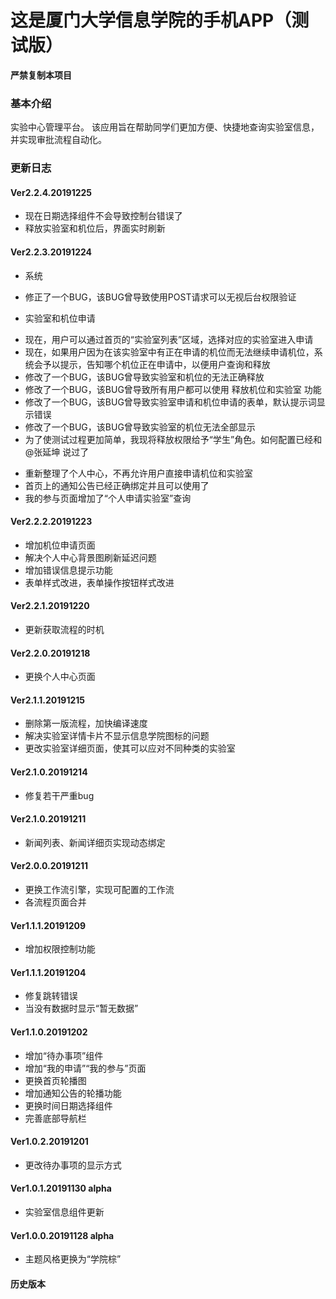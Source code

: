 # 这是厦门大学信息学院的手机APP（测试版） #
__严禁复制本项目__
### 基本介绍 ###
实验中心管理平台。
该应用旨在帮助同学们更加方便、快捷地查询实验室信息，并实现审批流程自动化。
### 更新日志 ###
#### Ver2.2.4.20191225 ####
* 现在日期选择组件不会导致控制台错误了
* 释放实验室和机位后，界面实时刷新

#### Ver2.2.3.20191224 ####
* 系统
- 修正了一个BUG，该BUG曾导致使用POST请求可以无视后台权限验证

* 实验室和机位申请
- 现在，用户可以通过首页的“实验室列表”区域，选择对应的实验室进入申请
- 现在，如果用户因为在该实验室中有正在申请的机位而无法继续申请机位，系统会予以提示，告知哪个机位正在申请中，以便用户查询和释放
- 修改了一个BUG，该BUG曾导致实验室和机位的无法正确释放
- 修改了一个BUG，该BUG曾导致所有用户都可以使用 释放机位和实验室 功能
- 修改了一个BUG，该BUG曾导致实验室申请和机位申请的表单，默认提示词显示错误
- 修改了一个BUG，该BUG曾导致实验室的机位无法全部显示
- 为了使测试过程更加简单，我现将释放权限给予“学生”角色。如何配置已经和@张延坤 说过了

* 重新整理了个人中心，不再允许用户直接申请机位和实验室
* 首页上的通知公告已经正确绑定并且可以使用了
* 我的参与页面增加了“个人申请实验室”查询

#### Ver2.2.2.20191223 ####
* 增加机位申请页面
* 解决个人中心背景图刷新延迟问题
* 增加错误信息提示功能
* 表单样式改进，表单操作按钮样式改进

#### Ver2.2.1.20191220 ####
* 更新获取流程的时机

#### Ver2.2.0.20191218 ####
* 更换个人中心页面

#### Ver2.1.1.20191215 ####
* 删除第一版流程，加快编译速度
* 解决实验室详情卡片不显示信息学院图标的问题
* 更改实验室详细页面，使其可以应对不同种类的实验室

#### Ver2.1.0.20191214 ####
* 修复若干严重bug

#### Ver2.1.0.20191211 ####
* 新闻列表、新闻详细页实现动态绑定

#### Ver2.0.0.20191211 ####
* 更换工作流引擎，实现可配置的工作流
* 各流程页面合并

#### Ver1.1.1.20191209 ####
* 增加权限控制功能

#### Ver1.1.1.20191204 ####
* 修复跳转错误
* 当没有数据时显示“暂无数据”

#### Ver1.1.0.20191202 ####
* 增加“待办事项”组件
* 增加“我的申请”“我的参与”页面
* 更换首页轮播图
* 增加通知公告的轮播功能
* 更换时间日期选择组件
* 完善底部导航栏

#### Ver1.0.2.20191201 ####
* 更改待办事项的显示方式

#### Ver1.0.1.20191130 alpha ####
* 实验室信息组件更新

#### Ver1.0.0.20191128 alpha ####
* 主题风格更换为“学院棕”

#### 历史版本 ####
